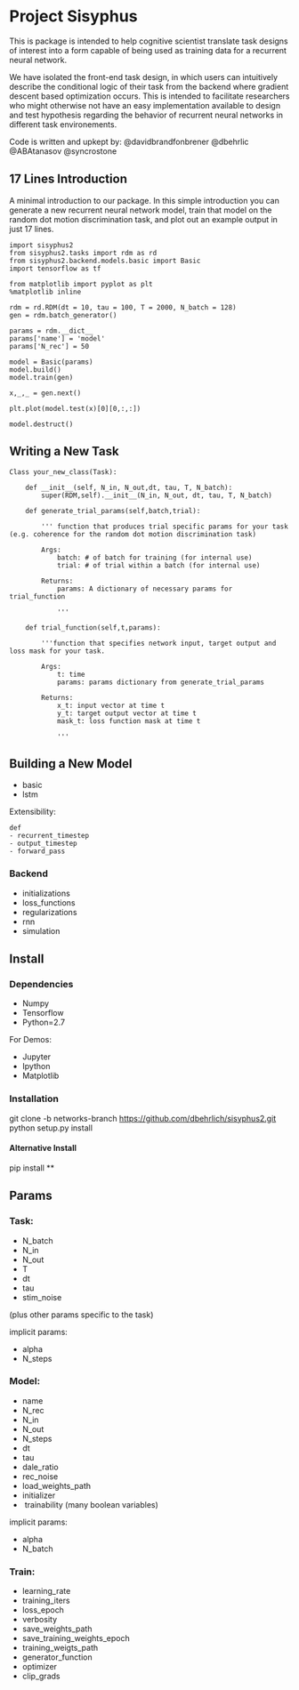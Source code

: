 # Project Sisyphus

This is package is intended to help cognitive scientist translate task designs of interest into a form capable of being used as training data for a recurrent neural network.


We have isolated the front-end task design, in which users can intuitively describe the conditional logic of their task from the backend where gradient descent based optimization occurs. This is intended to facilitate researchers who might otherwise not have an easy implementation available to design and test hypothesis regarding the behavior of recurrent neural networks in different task environements.


Code is written and upkept by: @davidbrandfonbrener @dbehrlic @ABAtanasov @syncrostone 

## 17 Lines Introduction

A minimal introduction to our package. In this simple introduction you can generate a new recurrent neural network model, train that model on the random dot motion discrimination task, and plot out an example output in just 17 lines.

	import sisyphus2  
	from sisyphus2.tasks import rdm as rd  
	from sisyphus2.backend.models.basic import Basic  
	import tensorflow as tf  

	from matplotlib import pyplot as plt  
	%matplotlib inline

	rdm = rd.RDM(dt = 10, tau = 100, T = 2000, N_batch = 128)  
	gen = rdm.batch_generator()

	params = rdm.__dict__  
	params['name'] = 'model'  
	params['N_rec'] = 50  

	model = Basic(params)  
	model.build()  
	model.train(gen)

	x,_,_ = gen.next()

	plt.plot(model.test(x)[0][0,:,:])

	model.destruct()



## Writing a New Task

	Class your_new_class(Task):

		def __init__(self, N_in, N_out,dt, tau, T, N_batch):
	        super(RDM,self).__init__(N_in, N_out, dt, tau, T, N_batch)

		def generate_trial_params(self,batch,trial):

			''' function that produces trial specific params for your task (e.g. coherence for the random dot motion discrimination task)

			Args:
				batch: # of batch for training (for internal use)
				trial: # of trial within a batch (for internal use)

			Returns:
				params: A dictionary of necessary params for trial_function

				'''

		def trial_function(self,t,params):

			'''function that specifies network input, target output and loss mask for your task.

			Args:
				t: time
				params: params dictionary from generate_trial_params

			Returns:
				x_t: input vector at time t
				y_t: target output vector at time t
				mask_t: loss function mask at time t

				'''

## Building a New Model

- basic
- lstm

Extensibility:

	def
	- recurrent_timestep
	- output_timestep
	- forward_pass

### Backend

- initializations
- loss_functions
- regularizations
- rnn
- simulation


## Install

### Dependencies

- Numpy
- Tensorflow
- Python=2.7

For Demos:
- Jupyter
- Ipython
- Matplotlib

### Installation

git clone -b networks-branch https://github.com/dbehrlich/sisyphus2.git  
python setup.py install

#### Alternative Install

pip install **


## Params

### Task:
- N_batch
- N_in
- N_out
- T
- dt
- tau
- stim_noise

  
(plus other params specific to the task)

implicit params:
  - alpha
  - N_steps


### Model:
- name
- N_rec
- N_in
- N_out
- N_steps
- dt
- tau
- dale_ratio
- rec_noise
- load_weights_path
- initializer 
-  trainability (many boolean variables)

implicit params:
  - alpha
  - N_batch


### Train:
- learning_rate
- training_iters
- loss_epoch
- verbosity
- save_weights_path
- save_training_weights_epoch
- training_weigts_path
- generator_function
- optimizer
- clip_grads